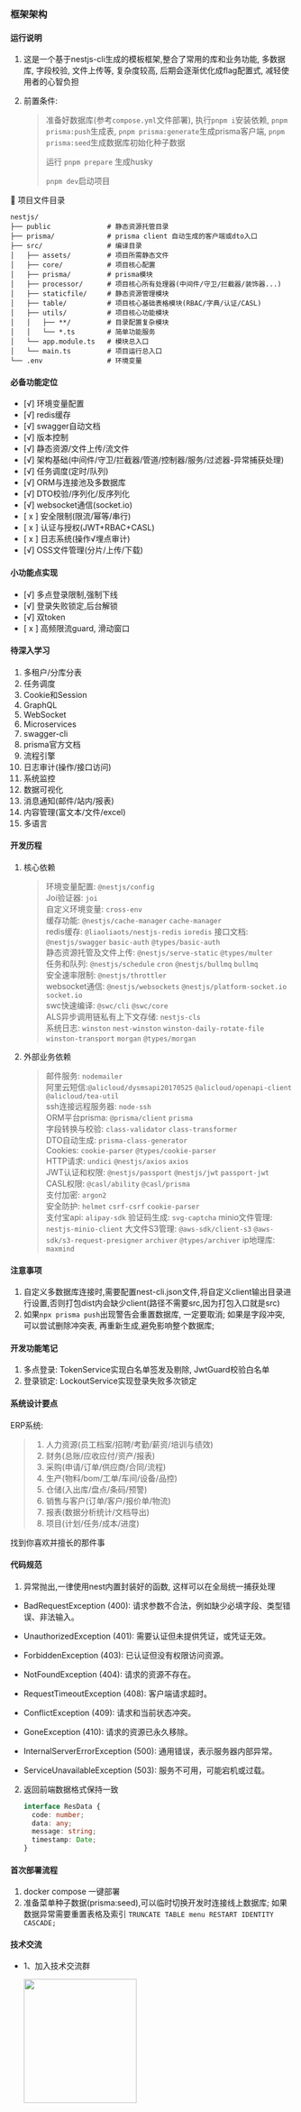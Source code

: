 ### 框架架构

#### 运行说明

1. 这是一个基于nestjs-cli生成的模板框架,整合了常用的库和业务功能, 多数据库, 字段校验, 文件上传等, 复杂度较高, 后期会逐渐优化成flag配置式, 减轻使用者的心智负担
2. 前置条件:

   > 准备好数据库(参考`compose.yml`文件部署), 执行`pnpm i`安装依赖, `pnpm prisma:push`生成表, `pnpm prisma:generate`生成prisma客户端, `pnpm prisma:seed`生成数据库初始化种子数据
   >
   > 运行 `pnpm prepare` 生成husky
   >
   > `pnpm dev`启动项目

📁 项目文件目录

```text
nestjs/
├── public              # 静态资源托管目录
├── prisma/             # prisma client 自动生成的客户端或dto入口
├── src/                # 编译目录
│   ├── assets/         # 项目所需静态文件
│   ├── core/           # 项目核心配置
│   ├── prisma/         # prisma模块
│   ├── processor/      # 项目核心所有处理器(中间件/守卫/拦截器/装饰器...)
│   ├── staticfile/     # 静态资源管理模块
│   ├── table/          # 项目核心基础表格模块(RBAC/字典/认证/CASL)
│   ├── utils/          # 项目核心功能模块
│   │   ├── **/         # 目录配置复杂模块
│   │   └── *.ts        # 简单功能服务
│   └── app.module.ts   # 模块总入口
│   └── main.ts         # 项目运行总入口
└── .env                # 环境变量
```

#### 必备功能定位

- [√] 环境变量配置
- [√] redis缓存
- [√] swagger自动文档
- [√] 版本控制
- [√] 静态资源/文件上传/流文件
- [√] 架构基础(中间件/守卫/拦截器/管道/控制器/服务/过滤器-异常捕获处理)
- [√] 任务调度(定时/队列)
- [√] ORM与连接池及多数据库
- [√] DTO校验/序列化/反序列化
- [√] websocket通信(socket.io)
- [ x ] 安全限制(限流/幂等/串行)
- [ x ] 认证与授权(JWT+RBAC+CASL)
- [ x ] 日志系统(操作√埋点审计)
- [√] OSS文件管理(分片/上传/下载)

#### 小功能点实现

- [√] 多点登录限制,强制下线
- [√] 登录失败锁定,后台解锁
- [√] 双token
- [ x ] 高频限流guard, 滑动窗口

#### 待深入学习

1. 多租户/分库分表
2. 任务调度
3. Cookie和Session
4. GraphQL
5. WebSocket
6. Microservices
7. swagger-cli
8. prisma官方文档
9. 流程引擎
10. 日志审计(操作/接口访问)
11. 系统监控
12. 数据可视化
13. 消息通知(邮件/站内/报表)
14. 内容管理(富文本/文件/excel)
15. 多语言

#### 开发历程

1. 核心依赖

   > 环境变量配置: `@nestjs/config`  
   > Joi验证器: `joi`  
   > 自定义环境变量: `cross-env`  
   > 缓存功能: `@nestjs/cache-manager` `cache-manager`  
   > redis缓存: `@liaoliaots/nestjs-redis` `ioredis`
   > 接口文档: `@nestjs/swagger` `basic-auth` `@types/basic-auth`  
   > 静态资源托管及文件上传: `@nestjs/serve-static` `@types/multer`  
   > 任务和队列: `@nestjs/schedule` `cron` `@nestjs/bullmq` `bullmq`  
   > 安全速率限制: `@nestjs/throttler`  
   > websocket通信: `@nestjs/websockets` `@nestjs/platform-socket.io` `socket.io`  
   > swc快速编译: `@swc/cli` `@swc/core`  
   > ALS异步调用链私有上下文存储: `nestjs-cls`  
   > 系统日志: `winston` `nest-winston` `winston-daily-rotate-file` `winston-transport` `morgan` `@types/morgan`

2. 外部业务依赖

   > 邮件服务: `nodemailer`  
   > 阿里云短信:`@alicloud/dysmsapi20170525` `@alicloud/openapi-client` `@alicloud/tea-util`  
   > ssh连接远程服务器: `node-ssh`  
   > ORM平台prisma: `@prisma/client` `prisma`  
   > 字段转换与校验: `class-validator` `class-transformer`  
   > DTO自动生成: `prisma-class-generator`  
   > Cookies: `cookie-parser` `@types/cookie-parser`  
   > HTTP请求: `undici` `@nestjs/axios` `axios`  
   > JWT认证和权限: `@nestjs/passport` `@nestjs/jwt` `passport-jwt`  
   > CASL权限: `@casl/ability` `@casl/prisma`  
   > 支付加密: `argon2`  
   > 安全防护: `helmet` `csrf-csrf` `cookie-parser`  
   > 支付宝api: `alipay-sdk`
   > 验证码生成: `svg-captcha`
   > minio文件管理: `nestjs-minio-client`
   > 大文件S3管理: `@aws-sdk/client-s3` `@aws-sdk/s3-request-presigner` `archiver` `@types/archiver`
   > ip地理库: `maxmind`

#### 注意事项

1. 自定义多数据库连接时,需要配置nest-cli.json文件,将自定义client输出目录进行设置,否则打包dist内会缺少client(路径不需要src,因为打包入口就是src)
2. 如果`npx prisma push`出现警告会重置数据库, 一定要取消; 如果是字段冲突, 可以尝试删除冲突表, 再重新生成,避免影响整个数据库;

#### 开发功能笔记

1. 多点登录: TokenService实现白名单签发及剔除, JwtGuard校验白名单
2. 登录锁定: LockoutService实现登录失败多次锁定

#### 系统设计要点

ERP系统:

> 1.  人力资源(员工档案/招聘/考勤/薪资/培训与绩效)
> 2.  财务(总账/应收应付/资产/报表)
> 3.  采购(申请/订单/供应商/合同/流程)
> 4.  生产(物料/bom/工单/车间/设备/品控)
> 5.  仓储(入出库/盘点/条码/预警)
> 6.  销售与客户(订单/客户/报价单/物流)
> 7.  报表(数据分析统计/文档导出)
> 8.  项目(计划/任务/成本/进度)

找到你喜欢并擅长的那件事

#### 代码规范

1. 异常抛出,一律使用nest内置封装好的函数, 这样可以在全局统一捕获处理

- BadRequestException (400): 请求参数不合法，例如缺少必填字段、类型错误、非法输入。

- UnauthorizedException (401): 需要认证但未提供凭证，或凭证无效。

- ForbiddenException (403): 已认证但没有权限访问资源。

- NotFoundException (404): 请求的资源不存在。

- RequestTimeoutException (408): 客户端请求超时。

- ConflictException (409): 请求和当前状态冲突。

- GoneException (410): 请求的资源已永久移除。

- InternalServerErrorException (500): 通用错误，表示服务器内部异常。

- ServiceUnavailableException (503): 服务不可用，可能宕机或过载。

2. 返回前端数据格式保持一致

   ```ts
   interface ResData {
     code: number;
     data: any;
     message: string;
     timestamp: Date;
   }
   ```

#### 首次部署流程

1. docker compose 一键部署
2. 准备菜单种子数据(prisma:seed),可以临时切换开发时连接线上数据库; 如果数据异常需要重置表格及索引 `TRUNCATE TABLE menu RESTART IDENTITY CASCADE;`

#### 技术交流

- 1、加入技术交流群

  <img src="https:///wx.jpg" width="200" height="220" style="margin-left:0" />
